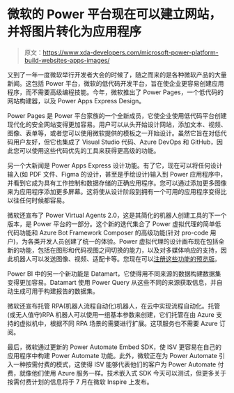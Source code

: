 # 微软的 Power 平台现在可以建立网站，并将图片转化为应用程序

> 原文：<https://www.xda-developers.com/microsoft-power-platform-build-websites-apps-images/>

又到了一年一度微软举行开发者大会的时候了，随之而来的是各种微软产品的大量新闻。这包括 Power 平台，微软的低代码开发平台，旨在使企业更容易创建应用程序，而不需要高级编程技能。今年，微软推出了 Power Pages，一个低代码的网站构建器，以及 Power Apps Express Design。

Power Pages 是 Power 平台家族的一个全新成员，它使企业使用低代码平台创建现代化的安全网站变得更加容易。用户可以从头开始设计网站，添加文本、视频、图像、表单等，或者您可以使用微软提供的模板之一开始设计。虽然它旨在对低代码用户友好，但它也集成了 Visual Studio 代码、Azure DevOps 和 GitHub，因此您可以使用这些代码优先的工具来获得更高级的功能。

另一个大新闻是 Power Apps Express 设计功能。有了它，现在可以将任何设计输入(如 PDF 文件、Figma 的设计，甚至是手绘设计)输入到 Power 应用程序中，并看到它成为具有工作控制和数据存储的正确应用程序。您可以通过添加更多图像来为应用程序添加更多屏幕。这将使从设计阶段到拥有一个可用的应用程序变得比以往任何时候都容易。

微软还宣布了 Power Virtual Agents 2.0，这是其简化的机器人创建工具的下一个版本，是 Power 平台的一部分。这个新的迭代集合了 Power 虚拟代理的简单低代码功能和 Azure Bot Framework Composer 的高级功能(针对 pro-code 用户)，为各类开发人员创建了统一的体验。Power 虚拟代理的设计画布现在包括全新的功能，包括在图形和代码视图之间切换的能力，以及对多媒体响应的支持，因此机器人可以发送图像、视频、适配卡等。您现在可以[注册这些功能的预览版](http://aka.ms/PVAPreviewSignUp)。

Power BI 中的另一个新功能是 Datamart，它使得用不同来源的数据构建数据集变得更加容易。Datamart 使用 Power Query 从这些不同的来源获取信息，并自动生成可用于构建报告的数据集。

微软还宣布托管 RPA(机器人流程自动化)机器人，在云中实现流程自动化。托管(或无人值守)RPA 机器人可以使用一组基本参数来创建，它们托管在由 Azure 支持的虚拟机中，根据不同 RPA 场景的需要进行扩展。这项服务也不需要 Azure 订阅。

最后，微软通过更新的 Power Automate Embed SDK，使 ISV 更容易在自己的应用程序中构建 Power Automate 功能。此外，微软正在为 Power Automate 引入一种按需付费的模式，这使得 ISV 能够代表他们的客户为 Power Automate 付费，就像他们使用 Azure 服务一样。技术嵌入式 SDK 今天可以测试，但更多关于按需付费计划的信息将于 7 月在微软 Inspire 上发布。